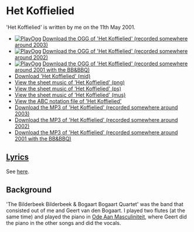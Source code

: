 # Het Koffielied

'Het Koffielied' is written by me on the 11th May
2001.

* [![PlayOgg](http://static.fsf.org/playogg/Play_ogg_80x15.png "I support PlayOgg!")](http://playogg.org) [Download the OGG of 'Het Koffielied' (recorded somewhere around 2003)](http://www.richelbilderbeek.nl/CD03_06HetKoffieLied.ogg)
* [![PlayOgg](http://static.fsf.org/playogg/Play_ogg_80x15.png "I support PlayOgg!")](http://playogg.org) [Download the OGG of 'Het Koffielied' (recorded somewhere around 2002)](http://www.richelbilderbeek.nl/CD02_04HetKoffielied.ogg)
* [![PlayOgg](http://static.fsf.org/playogg/Play_ogg_80x15.png "I support PlayOgg!")](http://playogg.org) [Download the OGG of 'Het Koffielied' (recorded somewhere around 2001 with the BB&BBQ)](http://www.richelbilderbeek.nl/CD01_03HetKoffielied.ogg)
* [Download 'Het Koffielied' (mid)](http://www.richelbilderbeek.nl/SongHetKoffielied.mid)
* [View the sheet music of 'Het Koffielied' (png)](04_het_koffielied.png)
* [View the sheet music of 'Het Koffielied' (ps)](04_het_koffielied.ps)
* [View the sheet music of 'Het Koffielied' (mus)](04_het_koffielied.mus)
* [View the ABC notation file of 'Het Koffielied'](04_het_koffielied.abc)
* [Download the MP3 of 'Het Koffielied' (recorded somewhere around 2003)](http://www.richelbilderbeek.nl/CD03_06HetKoffielied.mp3)
* [Download the MP3 of 'Het Koffielied' (recorded somewhere around 2002)](http://www.richelbilderbeek.nl/CD02_04HetKoffielied.mp3)
* [Download the MP3 of 'Het Koffielied' (recorded somewhere around 2001 with the BB&BBQ)](http://www.richelbilderbeek.nl/CD01_03HetKoffielied.mp3)

## [Lyrics](04_het_koffielied.txt)

See [here](04_het_koffielied.txt).

## Background

'The Bilderbeek Bilderbeek & Bogaart Bogaart Quartet' was the band
that consisted out of me and Geert van den Bogaart. I played
two flutes (at the same time) and played the piano
in [Ode Aan Masculiniteit](03_ode_aan_masculiniteit.md), where
Geert did the piano in the other songs and did the vocals.
